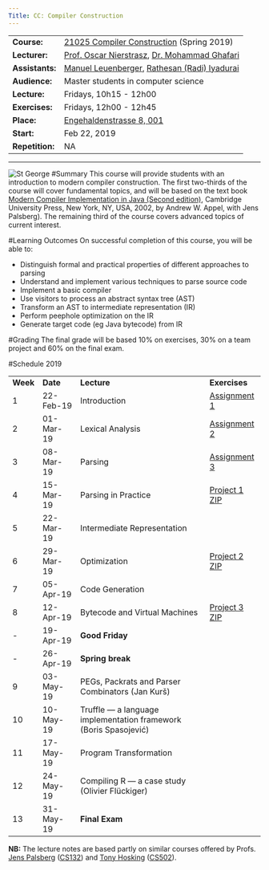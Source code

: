 ```yaml
---
Title: CC: Compiler Construction
---
```



| | |
|---|---|
|**Course:**| [21025 Compiler Construction](http://mcs.unibnf.ch/program/courses-timetable/courses/compiler-construction-2) (Spring 2019)
|**Lecturer:**|[Prof. Oscar Nierstrasz](%base_url%/oscar), [Dr. Mohammad Ghafari](%base_url%/staff/Mohammad-Ghafari)
|**Assistants:**|[Manuel Leuenberger](%base_url%/staff/ManuelLeuenberger), [Rathesan (Radi) Iyadurai](%base_url%/wiki/alumni/RadiIyadurai)
|**Audience:**|Master students in computer science 
|**Lecture:**|Fridays, 10h15 - 12h00
|**Exercises:**|Fridays, 12h00 - 12h45
|**Place:**|[Engehaldenstrasse 8, 001](%base_url%/contact/maps)
|**Start:**|Feb 22, 2019
|**Repetition:**|NA


---

![St George](%assets_url%/files/42/p0a3amfjqbkvygyyz64y4bxp0pkud2/stgeorge.png)
#Summary
This course will provide students with an introduction to modern compiler construction. The first two-thirds of the course will cover fundamental topics, and will be based on the text book [Modern Compiler Implementation in Java (Second edition)](http://www.cambridge.org/us/catalogue/catalogue.asp?isbn=9780521820608&ss=res), Cambridge University Press, New York, NY, USA, 2002, by Andrew W. Appel, with Jens Palsberg).  The remaining third of the course covers advanced topics of current interest.

#Learning Outcomes
On successful completion of this course, you will be able to:

-  Distinguish formal and practical properties of different approaches to parsing
-  Understand and implement various techniques to parse source code
-  Implement a basic compiler
-  Use visitors to process an abstract syntax tree (AST)
-  Transform an AST to intermediate representation (IR)
-  Perform peephole optimization on the IR
-  Generate target code (eg Java bytecode) from IR

#Grading
The final grade will be based 10% on exercises, 30% on a team project and 60% on the final exam.

#Schedule 2019

| | | | |
|---|---|---|---|
|	**Week**	|	**Date**	|	**Lecture** | **Exercises**
|	1	|	22-Feb-19	|	Introduction  | [Assignment 1](%assets_url%/download/lectures/cc-exercises-2019/CCAssignment1.pdf)
|	2	|	01-Mar-19	|	Lexical Analysis  | [Assignment 2](%assets_url%/download/lectures/cc-exercises-2019/CCAssignment2.pdf)
|	3	|	08-Mar-19	|	Parsing  | [Assignment 3](%assets_url%/download/lectures/cc-exercises-2019/CCAssignment3.pdf)
|	4	|	15-Mar-19	|	Parsing in Practice  | [Project 1](%assets_url%/download/lectures/cc-exercises-2019/CCProject1.pdf) [ZIP](%assets_url%/download/lectures/cc-exercises-2019/MiniJava_1.zip)
|	5	|	22-Mar-19	|	Intermediate Representation
|	6	|	29-Mar-19	|	Optimization   | [Project 2](%assets_url%/download/lectures/cc-exercises-2019/CCProject2.pdf) [ZIP](%assets_url%/download/lectures/cc-exercises-2019/MiniJava_2.zip)
|	7	|	05-Apr-19	|	Code Generation
|	8	|	12-Apr-19	|	Bytecode and Virtual Machines   | [Project 3](%assets_url%/download/lectures/cc-exercises-2019/CCProject3.pdf) [ZIP](%assets_url%/download/lectures/cc-exercises-2019/MiniJava_3.zip)
|	-	|	19-Apr-19	|	**Good Friday**
|	-	|	26-Apr-19	|	**Spring break**
|	9	|	03-May-19	|	PEGs, Packrats and Parser Combinators (Jan Kurš)
|	10	|	10-May-19	|	Truffle &mdash; a language implementation framework (Boris Spasojević)
|	11	|	17-May-19	|	Program Transformation
|	12	|	24-May-19	|	Compiling R &mdash; a case study (Olivier Flückiger)
|	13	|	31-May-19	|	**Final Exam**

**NB:** The lecture notes are based partly on similar courses offered by Profs. [Jens Palsberg](http://www.cs.ucla.edu/~palsberg/) ([CS132](http://www.cs.ucla.edu/~palsberg/course/cs132/S08/index.html)) and [Tony Hosking](http://www.cs.purdue.edu/homes/hosking/) ([CS502](http://www.cs.purdue.edu/homes/hosking/502/)).
